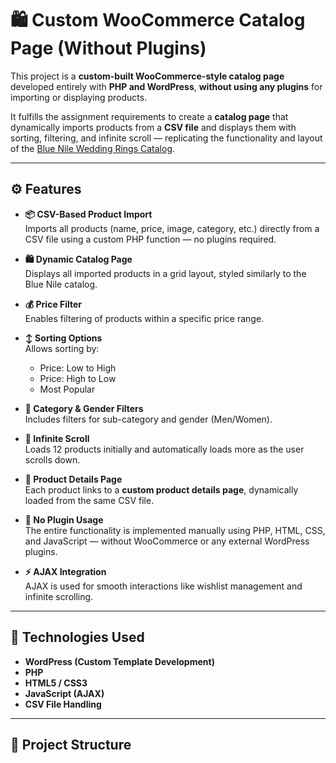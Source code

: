 # 🛍️ Custom WooCommerce Catalog Page (Without Plugins)

This project is a **custom-built WooCommerce-style catalog page** developed entirely with **PHP and WordPress**, **without using any plugins** for importing or displaying products.

It fulfills the assignment requirements to create a **catalog page** that dynamically imports products from a **CSV file** and displays them with sorting, filtering, and infinite scroll — replicating the functionality and layout of the [Blue Nile Wedding Rings Catalog](https://www.bluenile.com/wedding-rings/all-wedding-rings?hasNoStones=yes).

---

## ⚙️ Features

- **📦 CSV-Based Product Import**  
  Imports all products (name, price, image, category, etc.) directly from a CSV file using a custom PHP function — no plugins required.

- **🛍️ Dynamic Catalog Page**  
  Displays all imported products in a grid layout, styled similarly to the Blue Nile catalog.

- **💰 Price Filter**  
  Enables filtering of products within a specific price range.

- **↕️ Sorting Options**  
  Allows sorting by:
  - Price: Low to High  
  - Price: High to Low  
  - Most Popular

- **👫 Category & Gender Filters**  
  Includes filters for sub-category and gender (Men/Women).

- **🔄 Infinite Scroll**  
  Loads 12 products initially and automatically loads more as the user scrolls down.

- **📄 Product Details Page**  
  Each product links to a **custom product details page**, dynamically loaded from the same CSV file.

- **🚫 No Plugin Usage**  
  The entire functionality is implemented manually using PHP, HTML, CSS, and JavaScript — without WooCommerce or any external WordPress plugins.

- **⚡ AJAX Integration**  
  AJAX is used for smooth interactions like wishlist management and infinite scrolling.

---

## 🧠 Technologies Used

- **WordPress (Custom Template Development)**
- **PHP**
- **HTML5 / CSS3**
- **JavaScript (AJAX)**
- **CSV File Handling**

---

## 📁 Project Structure

